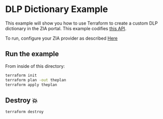 # DLP Dictionary Example

This example will show you how to use Terraform to create a custom DLP dictionary in the ZIA portal.
This example codifies [this API](https://help.zscaler.com/zia/api#/DLP%20Dictionaries/DlpDictionaryResource_addCustomDLPDictionary).

To run, configure your ZIA provider as described [Here](https://github.com/willguibr/terraform-provider-zia/blob/master/docs/index.html.markdown)

## Run the example

From inside of this directory:

```bash
terraform init
terraform plan -out theplan
terraform apply theplan
```

## Destroy 💥

```bash
terraform destroy
```
